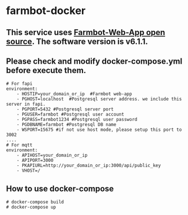 # farmbot-docker
## This service uses [Farmbot-Web-App open source](https://github.com/FarmBot/Farmbot-Web-App). The software version is v6.1.1.
## Please check and modify docker-compose.yml before execute them. ##
```docker
# For fapi
environment:
    - HOSTIP=your_domain_or_ip  #Farmbot web-app
    - PGHOST=localhost  #Postgresql server address. we include this server in fapi.
    - PGPORT=5432 #Postgresql server port
    - PGUSER=farmbot #Postgresql user account
    - PGPASS=farmbot1234 #Postgresql user password
    - PGDBNAME=farmbot #Postgresql DB name
    - WSPORT=15675 #if not use host mode, please setup this port to 3002
....
# For mqtt
environment:
    - APIHOST=your_domain_or_ip
    - APIPORT=3000
    - PKAPIURL=http://your_domain_or_ip:3000/api/public_key
    - VHOST=/

```

## How to use docker-compose
```
# docker-compose build
# docker-compose up
```
